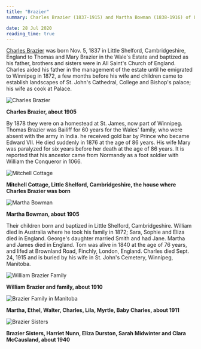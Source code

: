 ```yaml
---
title: "Brazier"
summary: Charles Brazier (1837-1915) and Martha Bowman (1838-1916) of Little Shelford, Cambridgshire, England and their descendants who settled in Manitoba.

date: 28 Jul 2020
reading_time: true
---
```


[Charles Brazier](/tree/ps01/ps01_049.html) was born Nov. 5, 1837 in Little Shelford, Cambridgeshire, England to Thomas and Mary Brazier in the Wale's Estate and baptized as his father, brothers and sisters were in All Saint's Church of England. Charles aided his father in the management of the estate until he emigrated to Winnipeg in 1872, a few months before his wife and children came to establish landscapes of St. John's Cathedral, College and Bishop's palace; his wife as cook at Palace.

![Charles Brazier](/img/Brazier_Charles.jpg)<figcaption><strong>Charles Brazier, about 1905</strong></figcaption>

By 1878 they were on a homestead at St. James, now part of Winnipeg. Thomas Brazier was Bailiff for 60 years for the Wales' family, who were absent with the army in India. he received gold bar by Prince who became Edward VII. He died suddenly in 1876 at the age of 86 years. His wife Mary was paralyzed for six years before her death at the age of 86 years. It is reported that his ancestor came from Normandy as a foot soldier with William the Conqueror in 1066.

![Mitchell Cottage](/img/Mitchell_cottage.jpg)<figcaption><strong>Mitchell Cottage, Little Shelford, Cambridgeshire, the house where Charles Brazier was born</strong></figcaption>

![Martha Bowman](/img/Bowman_Martha.jpg)<figcaption><strong>Martha Bowman, about 1905</strong></figcaption>

Their children born and baptized in Little Shelford, Cambridgeshire. William died in Australia where he took his family in 1872; Sara, Sophie and Eliza died in England. George's daughter married Smith and had Jane. Martha and James died in England. Tom was alive in 1840 at the age of 76 years, and lifed at Brownland Road, Finchly, London, England. Charles died Sept. 24, 1915 and is buried by his wife in St. John's Cemetery, Winnipeg, Manitoba.

![William Brazier Family](/img/Brazier_William_Polly.jpg)<figcaption><strong>William Brazier and family, about 1910</strong></figcaption>

![Brazier Family in Manitoba](/img/Brazier-Family_c1911.jpg)<figcaption><strong>Martha, Ethel, Walter, Charles, Lila, Myrtle, Baby Charles, about 1911</strong></figcaption>

![Brazier Sisters](/img/Brazier_sisters.jpg)<figcaption><strong>Brazier Sisters, Harriet Nunn, Eliza Durston, Sarah Midwinter and Clara McCausland, about 1940</strong></figcaption>

